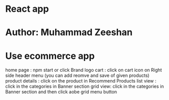 # React app

# Author: Muhammad Zeeshan

# Use ecommerce app

home page : npm start or click Brand logo
cart : click on cart icon on Right side header menu (you can add reomve and save of given products)
product details : click on the product in Recommend Products
list view : click in the categories in Banner section
grid view: click in the categories in Banner section and then click aobe grid menu button

